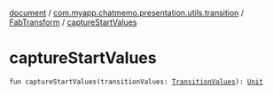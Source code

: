 [document](../../index.md) / [com.myapp.chatmemo.presentation.utils.transition](../index.md) / [FabTransform](index.md) / [captureStartValues](./capture-start-values.md)

# captureStartValues

`fun captureStartValues(transitionValues: `[`TransitionValues`](https://developer.android.com/reference/android/transition/TransitionValues.html)`): `[`Unit`](https://kotlinlang.org/api/latest/jvm/stdlib/kotlin/-unit/index.html)